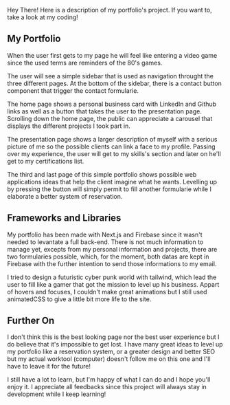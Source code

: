 Hey There! 
Here is a description of my portfolio's project. If you want to, take a look at my coding!


## My Portfolio

When the user first gets to my page he will feel like entering a video game since the used terms are reminders of the 80's games.

 The user will see a simple sidebar that is used as navigation throught the three different pages. At the bottom of the sidebar, there is a contact button component that trigger the contact formularie.

 The home page shows a personal business card with LinkedIn and Github links as well as a button that takes the user to the presentation page. Scrolling down the home page, the public can appreciate a carousel that displays the different projects I took part in.

The presentation page shows a larger description of myself with a serious picture of me so the possible clients can link a face to my profile. Passing over my experience, the user will get to my skills's section and later on he'll get to my certifications list.

The third and last page of this simple portfolio shows possible web applications ideas that help the client imagine what he wants. Levelling up by pressing the button will simply permit to fill another formularie while I elaborate a better system of reservation. 

## Frameworks and Libraries

My portfolio has been made with Next.js and Firebase since it wasn't needed to levantate a full back-end. There is not much information to manage yet, excepts from my personal information and projects, there are two formularies possible, which, for the moment, both datas are kept in Firebase with the further intention to send those informations to my email.

I tried to design a futuristic cyber punk world with tailwind, which lead the user to fill like a gamer that got the mission to level up his business. Appart of hovers and focuses, I couldn't make great animations but I still used animatedCSS to give a little bit more life to the site.

## Further On 

I don't think this is the best looking page nor the best user experience but I do believe that it's impossible to get lost. I have many great ideas to level up my portfolio like a reservation system, or a greater design and better SEO but my actual worktool (computer) doesn't follow me on this one and I'll have to leave it for the future! 

I still have a lot to learn, but I'm happy of what I can do and I hope you'll enjoy it. I appreciate all feedbacks since this project will always stay in development while I keep learning!


